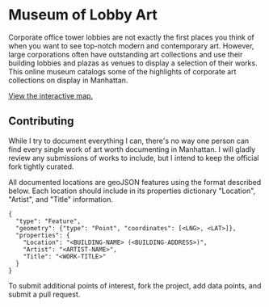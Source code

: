 Museum of Lobby Art
===================

Corporate office tower lobbies are not exactly the first places you think of when you want to see top-notch modern and contemporary art.
However, large corporations often have outstanding art collections and use their building lobbies and plazas as venues to display a selection of their works.
This online museum catalogs some of the highlights of corporate art collections on display in Manhattan.

[View the interactive map.](https://github.com/brendanberg/lobby-art/blob/master/data/art.geojson)

Contributing
------------

While I try to document everything I can, there's no way one person can find every single work of art worth documenting in Manhattan.
I will gladly review any submissions of works to include, but I intend to keep the official fork tightly curated.

All documented locations are geoJSON features using the format described below.
Each location should include in its properties dictionary "Location", "Artist", and "Title" information.

    {
      "type": "Feature",
      "geometry": {"type": "Point", "coordinates": [<LNG>, <LAT>]},
      "properties": {
        "Location": "<BUILDING-NAME> (<BUILDING-ADDRESS>)",
        "Artist": "<ARTIST-NAME>",
        "Title": "<WORK-TITLE>"
      }
    }

To submit additional points of interest, fork the project, add data points, and submit a pull request.
